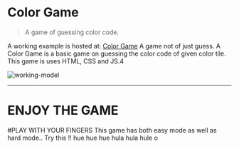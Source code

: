 # Color Game

> A game of guessing color code.

A working example is hosted at: [Color Game](https://hack-over-flow-assignment1.vercel.app/)
A game not of just guess.
A Color Game is a basic game on guessing the color code of given color tile. This game is uses HTML, CSS and JS.4

![working-model](./ezgif.com-gif-maker.gif)

---
# ENJOY THE GAME
#PLAY WITH YOUR FINGERS
This game has both easy mode as well as hard mode.. Try this !!
hue hue hue
hula hula hule o
